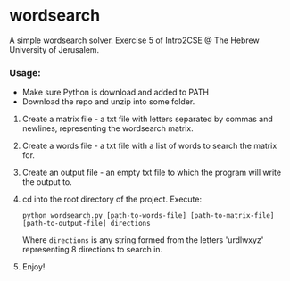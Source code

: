# wordsearch

A simple wordsearch solver. Exercise 5 of Intro2CSE @ The Hebrew University of Jerusalem.


### Usage:

* Make sure Python is download and added to PATH
* Download the repo and unzip into some folder.


1. Create a matrix file - a txt file with letters separated by commas and newlines, representing the wordsearch matrix.
2. Create a words file - a txt file with a list of words to search the matrix for.
3. Create an output file - an empty txt file to which the program will write the output to.
4. cd into the root directory of the project. Execute:

   `python wordsearch.py [path-to-words-file] [path-to-matrix-file] [path-to-output-file] directions`

   Where `directions` is any string formed from the letters 'urdlwxyz' representing 8 directions to search in.
5. Enjoy!
